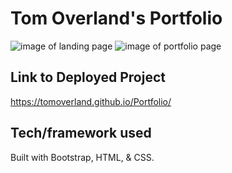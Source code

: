 # Tom Overland's Portfolio
![image of landing page](link)
![image of portfolio page](link)

## Link to Deployed Project
https://tomoverland.github.io/Portfolio/

## Tech/framework used
Built with Bootstrap, HTML, & CSS.
